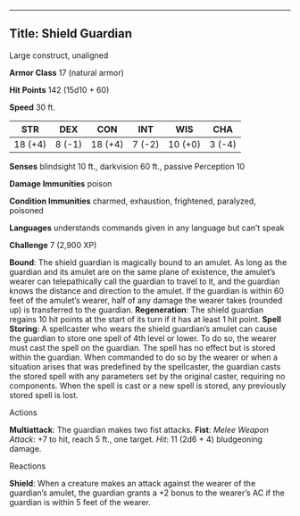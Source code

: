 -------------------------
Title: Shield Guardian
-------------------------


Large construct, unaligned

**Armor Class** 17 (natural armor)

**Hit Points** 142 (15d10 + 60)

**Speed** 30 ft.

  STR|       DEX|      CON|       INT|      WIS|       CHA
  ---------| --------| ---------| --------| ---------| --------
   18 (+4)   | 8 (-1)   | 18 (+4)   | 7 (-2)   | 10 (+0)   | 3 (-4)

**Senses** blindsight 10 ft., darkvision 60 ft., passive Perception 10

**Damage Immunities** poison

**Condition Immunities** charmed, exhaustion, frightened, paralyzed,
poisoned

**Languages** understands commands given in any language but can’t speak

**Challenge** 7 (2,900 XP)


**Bound**: The shield guardian is magically bound to an amulet. As
    long as the guardian and its amulet are on the same plane of
    existence, the amulet’s wearer can telepathically call the guardian
    to travel to it, and the guardian knows the distance and direction
    to the amulet. If the guardian is within 60 feet of the amulet’s
    wearer, half of any damage the wearer takes (rounded up) is
    transferred to the guardian.
**Regeneration**: The shield guardian regains 10 hit points at the
    start of its turn if it has at least 1 hit point.
**Spell Storing**: A spellcaster who wears the shield guardian’s
    amulet can cause the guardian to store one spell of 4th level
    or lower. To do so, the wearer must cast the spell on the guardian.
    The spell has no effect but is stored within the guardian. When
    commanded to do so by the wearer or when a situation arises that was
    predefined by the spellcaster, the guardian casts the stored spell
    with any parameters set by the original caster, requiring
    no components. When the spell is cast or a new spell is stored, any
    previously stored spell is lost.


Actions

**Multiattack**: The guardian makes two fist attacks.
**Fist**: *Melee Weapon Attack*: +7 to hit, reach 5 ft., one target.
    *Hit*: 11 (2d6 + 4) bludgeoning damage.


Reactions

**Shield**: When a creature makes an attack against the wearer of
    the guardian’s amulet, the guardian grants a +2 bonus to the
    wearer’s AC if the guardian is within 5 feet of the wearer.

